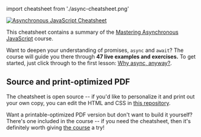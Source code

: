 import cheatsheet from './async-cheatsheet.png'

<a href={cheatsheet}><img alt="Asynchronous JavaScript Cheatsheet" src={cheatsheet} /></a>

This cheatsheet contains a summary of the [Mastering Asynchronous JavaScript](/courses/async-javascript/) course.

Want to deepen your understanding of promises, `async` and `await`? The course will guide you there through **47 live examples and exercises.** To get started, just click through to the first lesson: [Why async, anyway?](/courses/async-javascript/promises/why-async/).

## Source and print-optimized PDF

The cheatsheet is open source -- if you'd like to personalize it and print out your own copy, you can edit the HTML and CSS in [this repository](https://github.com/frontarm/async-javascript-cheatsheet).

Want a printable-optimized PDF version but don't want to build it yourself? There's one included in the course -- if you need the cheatsheet, then it's definitely worth giving [the course](/courses/async-javascript/) a try!